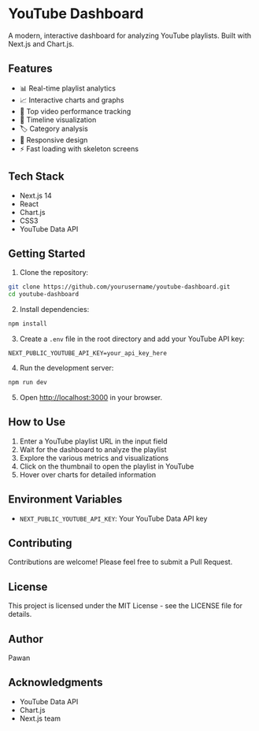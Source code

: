 # YouTube Dashboard

A modern, interactive dashboard for analyzing YouTube playlists. Built with Next.js and Chart.js.

## Features

- 📊 Real-time playlist analytics
- 📈 Interactive charts and graphs
- 🎯 Top video performance tracking
- 📅 Timeline visualization
- 🏷️ Category analysis
- 📱 Responsive design
- ⚡ Fast loading with skeleton screens

## Tech Stack

- Next.js 14
- React
- Chart.js
- CSS3
- YouTube Data API

## Getting Started

1. Clone the repository:
```bash
git clone https://github.com/yourusername/youtube-dashboard.git
cd youtube-dashboard
```

2. Install dependencies:
```bash
npm install
```

3. Create a `.env` file in the root directory and add your YouTube API key:
```
NEXT_PUBLIC_YOUTUBE_API_KEY=your_api_key_here
```

4. Run the development server:
```bash
npm run dev
```

5. Open [http://localhost:3000](http://localhost:3000) in your browser.

## How to Use

1. Enter a YouTube playlist URL in the input field
2. Wait for the dashboard to analyze the playlist
3. Explore the various metrics and visualizations
4. Click on the thumbnail to open the playlist in YouTube
5. Hover over charts for detailed information

## Environment Variables

- `NEXT_PUBLIC_YOUTUBE_API_KEY`: Your YouTube Data API key

## Contributing

Contributions are welcome! Please feel free to submit a Pull Request.

## License

This project is licensed under the MIT License - see the LICENSE file for details.

## Author

Pawan

## Acknowledgments

- YouTube Data API
- Chart.js
- Next.js team
